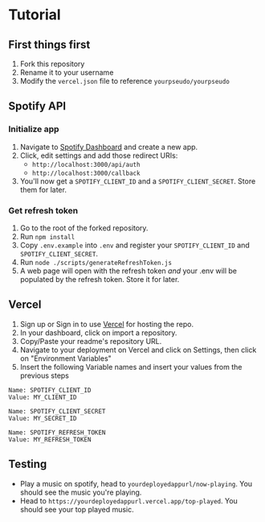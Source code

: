 # Tutorial

## First things first

1. Fork this repository
2. Rename it to your username
3. Modify the `vercel.json` file to reference `yourpseudo/yourpseudo`

## Spotify API

### Initialize app

1. Navigate to [Spotify Dashboard](https://developer.spotify.com/dashboard/) and create a new app.
2. Click, edit settings and add those redirect URIs:
    - `http://localhost:3000/api/auth` 
    - `http://localhost:3000/callback`
3. You'll now get a `SPOTIFY_CLIENT_ID` and a `SPOTIFY_CLIENT_SECRET`. Store them for later.

### Get refresh token

1. Go to the root of the forked repository.
2. Run `npm install`
3. Copy `.env.example` into `.env` and register your `SPOTIFY_CLIENT_ID` and `SPOTIFY_CLIENT_SECRET`.
4. Run `node ./scripts/generateRefreshToken.js`
5. A web page will open with the refresh token *and* your .env will be populated by the refresh token. Store it for later.

## Vercel

1. Sign up or Sign in to use [Vercel](https://vercel.com/) for hosting the repo.
2. In your dashboard, click on import a repository.
3. Copy/Paste your readme's repository URL.
4. Navigate to your deployment on Vercel and click on Settings, then click on "Environment Variables"
5. Insert the following Variable names and insert your values from the previous steps

```
Name: SPOTIFY_CLIENT_ID
Value: MY_CLIENT_ID

Name: SPOTIFY_CLIENT_SECRET
Value: MY_SECRET_ID

Name: SPOTIFY_REFRESH_TOKEN
Value: MY_REFRESH_TOKEN
```
## Testing

- Play a music on spotify, head to `yourdeployedappurl/now-playing`. You should see the music you're playing.
- Head to `https://yourdeployedappurl.vercel.app/top-played`. You should see your top played music.
